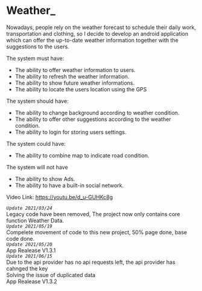 # Weather_
Nowadays, people rely on the weather forecast to schedule their daily work, transportation and clothing, so I decide to develop an android application which can offer the up-to-date weather information together with the suggestions to the users.  

The system must have:  
+ The ability to offer weather information to users.
+ The ability to refresh the weather information.
+ The ability to show future weather informations.
+ The ability to locate the users location using the GPS

The system should have:  
+ The ability to change background according to weather condition.
+ The ability to offer other suggestions according to the weather condition.
+ The ability to login for storing users settings.

The system could have:  
+ The ability to combine map to indicate road condition.  

The system will not have  
+ The ability to show Ads.
+ The ability to have a built-in social network.  

Video Link: https://youtu.be/d_u-GUHKc8g  

_`Update 2021/03/24`_  
Legacy code have been removed, The project now only contains core function Weather Data.  
_`Update 2021/05/19`_  
Compelete movement of code to this new project, 50% page done, base code done.  
_`Update 2021/05/20`_  
App Realease V1.3.1  
_`Update 2021/06/15`_  
Due to the api provider has no api requests left, the api provider has cahnged the key  
Solving the issue of duplicated data  
App Realease V1.3.2
